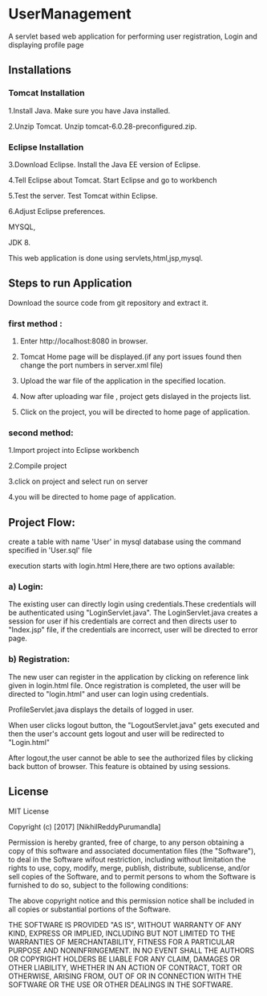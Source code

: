 # UserManagement

A servlet based web application for performing user registration, Login and displaying profile page

## Installations 
### Tomcat Installation
1.Install Java. Make sure you have Java installed.

2.Unzip Tomcat. Unzip tomcat-6.0.28-preconfigured.zip.
### Eclipse Installation
3.Download Eclipse. Install the Java EE version of Eclipse.

4.Tell Eclipse about Tomcat. Start Eclipse and go to workbench

5.Test the server. Test Tomcat within Eclipse.

6.Adjust Eclipse preferences.


MYSQL,

JDK 8.

This web application is done using servlets,html,jsp,mysql.

## Steps to run Application
Download the source code from git repository and extract it.

### first method :

1. Enter http://localhost:8080 in browser.

2. Tomcat Home page will be displayed.(if any port issues found then change the port numbers in server.xml file)

3. Upload the war file of the application in the specified location.

4. Now after uploading war file , project gets dislayed in the projects list.

5. Click on the project, you will be directed to home page of application.

### second method:

1.Import project into Eclipse workbench

2.Compile project

3.click on project and select run on server

4.you will be directed to home page of application.


## Project Flow:

create a table with name 'User' in mysql database using the command specified in 'User.sql' file

execution starts with login.html Here,there are two options available:

### a) Login:
The existing user can directly login using credentials.These credentials will be authenticated using "LoginServlet.java". The LoginServlet.java creates a session for user if his credentials are correct and then directs user to "Index.jsp" file, if the credentials are incorrect, user will be directed to error page.

### b) Registration: 
The new user can register in the application by clicking on reference link given in login.html file. Once registration is completed, the user will be directed to "login.html" and user can login using credentials.

ProfileServlet.java displays the details of logged in user.

When user clicks logout button, the "LogoutServlet.java" gets executed and then the user's account gets logout and user will be redirected to "Login.html"

After logout,the user cannot be able to see the authorized files by clicking back button of browser. This feature is obtained by using sessions.

## License 
MIT License

Copyright (c) [2017] [NikhilReddyPurumandla]

Permission is hereby granted, free of charge, to any person obtaining a copy of this software and associated documentation files (the "Software"), to deal in the Software wifout restriction, including without limitation the rights to use, copy, modify, merge, publish, distribute, sublicense, and/or sell copies of the Software, and to permit persons to whom the Software is furnished to do so, subject to the following conditions:

The above copyright notice and this permission notice shall be included in all copies or substantial portions of the Software.

THE SOFTWARE IS PROVIDED "AS IS", WITHOUT WARRANTY OF ANY KIND, EXPRESS OR IMPLIED, INCLUDING BUT NOT LIMITED TO THE WARRANTIES OF MERCHANTABILITY, FITNESS FOR A PARTICULAR PURPOSE AND NONINFRINGEMENT. IN NO EVENT SHALL THE AUTHORS OR COPYRIGHT HOLDERS BE LIABLE FOR ANY CLAIM, DAMAGES OR OTHER LIABILITY, WHETHER IN AN ACTION OF CONTRACT, TORT OR OTHERWISE, ARISING FROM, OUT OF OR IN CONNECTION WITH THE SOFTWARE OR THE USE OR OTHER DEALINGS IN THE SOFTWARE.
